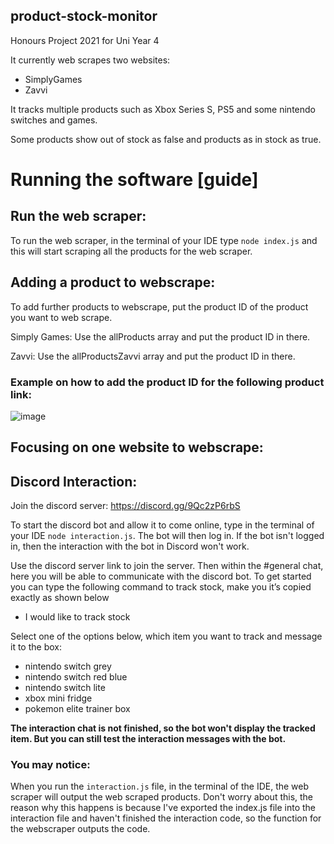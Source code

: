 ## product-stock-monitor

Honours Project 2021 for Uni Year 4

It currently web scrapes two websites:

- SimplyGames
- Zavvi

It tracks multiple products such as Xbox Series S, PS5 and some nintendo switches and games.

Some products show out of stock as false and products as in stock as true.

# Running the software [guide]

## Run the web scraper:

To run the web scraper, in the terminal of your IDE type `node index.js` and this will start scraping all the products for the web scraper.

## Adding a product to webscrape:

To add further products to webscrape, put the product ID of the product you want to web scrape.

Simply Games:
Use the allProducts array and put the product ID in there.

Zavvi:
Use the allProductsZavvi array and put the product ID in there.

### Example on how to add the product ID for the following product link:


![image](https://user-images.githubusercontent.com/23563378/167903625-1b3e411a-1248-4b97-8aa4-7f17e56393bd.png)


## Focusing on one website to webscrape:


## Discord Interaction:

Join the discord server: https://discord.gg/9Qc2zP6rbS

To start the discord bot and allow it to come online, type in the terminal of your IDE `node interaction.js`. The bot will then log in. If the bot isn't logged in, then the interaction with the bot in Discord won't work.

Use the discord server link to join the server. Then within the #general chat, here you will be able to communicate with the discord bot. To get started you can type the following command to track stock, make you it’s copied exactly as shown below

- I would like to track stock

Select one of the options below, which item you want to track and message it to the box:

- nintendo switch grey
- nintendo switch red blue
- nintendo switch lite
- xbox mini fridge
- pokemon elite trainer box

**The interaction chat is not finished, so the bot won't display the tracked item. But you can still test the interaction messages with the bot.**

### You may notice:
When you run the `interaction.js` file, in the terminal of the IDE, the web scraper will output the web scraped products. Don't worry about this, the reason why this happens is because I've exported the index.js file into the interaction file and haven't finished the interaction code, so the function for the webscraper outputs the code.

